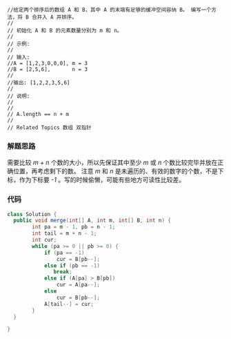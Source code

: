 ```
//给定两个排序后的数组 A 和 B，其中 A 的末端有足够的缓冲空间容纳 B。 编写一个方法，将 B 合并入 A 并排序。 
//
// 初始化 A 和 B 的元素数量分别为 m 和 n。 
//
// 示例: 
//
// 输入:
//A = [1,2,3,0,0,0], m = 3
//B = [2,5,6],       n = 3
//
//输出: [1,2,2,3,5,6] 
//
// 说明: 
//
// 
// A.length == n + m 
// 
// Related Topics 数组 双指针
```

### 解题思路

需要比较 *m + n* 个数的大小，所以先保证其中至少 *m* 或 *n* 个数比较完毕并放在正确位置，再考虑剩下的数。
注意 *m* 和 *n* 是未遍历的、有效的数字的个数，不是下标，作为下标要 *-1* 。写的时候偷懒，可能有些地方可读性比较差。

### 代码

```java [-Java]
class Solution {
  public void merge(int[] A, int m, int[] B, int n) {
        int pa = m - 1, pb = n - 1;
        int tail = m + n - 1;
        int cur;
        while (pa >= 0 || pb >= 0) {
            if (pa == -1)
                cur = B[pb--];
            else if (pb == -1)
               break;
            else if (A[pa] > B[pb])
                cur = A[pa--];
            else
                cur = B[pb--];
            A[tail--] = cur;
        }
  }

}
```